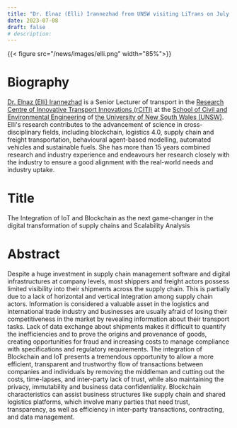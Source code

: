 ```yaml
---
title: "Dr. Elnaz (Elli) Irannezhad from UNSW visiting LiTrans on July 14, 2023"
date: 2023-07-08
draft: false
# description:
---
```

<!-- ![](../images/elli.png) -->
{{< figure src="/news/images/elli.png" width="85%">}}

<!--more-->

# Biography
[Dr. Elnaz (Elli) Irannezhad](https://www.unsw.edu.au/staff/elnaz-irannezhad) is a Senior Lecturer of transport in the [Research Centre of Innovative Transport Innovations (rCITI)](https://www.rciti.unsw.edu.au/) at the [School of Civil and Environmental Engineering](https://www.unsw.edu.au/engineering/our-schools/civil-and-environmental-engineering) of [the University of New South Wales (UNSW)](https://www.unsw.edu.au/homepage/). Elli's research contributes to the advancement of science in cross-disciplinary fields, including blockchain, logistics 4.0, supply chain and freight transportation, behavioural agent-based modelling, automated vehicles and sustainable fuels. She has more than 15 years combined research and industry experience and endeavours her research closely with the industry to ensure a good alignment with the real-world needs and industry uptake.

# Title
The Integration of IoT and Blockchain as the next game-changer in the digital transformation of supply chains and Scalability Analysis

# Abstract
Despite a huge investment in supply chain management software and digital infrastructures at company levels, most shippers and freight actors possess limited visibility into their shipments across the supply chain. This is partially due to a lack of horizontal and vertical integration among supply chain actors. Information is considered a valuable asset in the logistics and international trade industry and businesses are usually afraid of losing their competitiveness in the market by revealing information about their transport tasks. Lack of data exchange about shipments makes it difficult to quantify the inefficiencies and to prove the origins and provenance of goods, creating opportunities for fraud and increasing costs to manage compliance with specifications and regulatory requirements. The integration of Blockchain and IoT presents a tremendous opportunity to allow a more efficient, transparent and trustworthy flow of transactions between companies and individuals by removing the middleman and cutting out the costs, time-lapses, and inter-party lack of trust, while also maintaining the privacy, immutability and business data confidentiality. Blockchain characteristics can assist business structures like supply chain and shared logistics platforms, which involve many parties that need trust, transparency, as well as efficiency in inter-party transactions, contracting, and data management.
